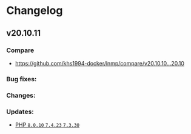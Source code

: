 # Changelog

## v20.10.11

### Compare

* https://github.com/khs1994-docker/lnmp/compare/v20.10.10...20.10

### Bug fixes:

### Changes:

### Updates:

* [PHP `8.0.10` `7.4.23` `7.3.30`](https://www.php.net/ChangeLog-8.php#8.0.10)

